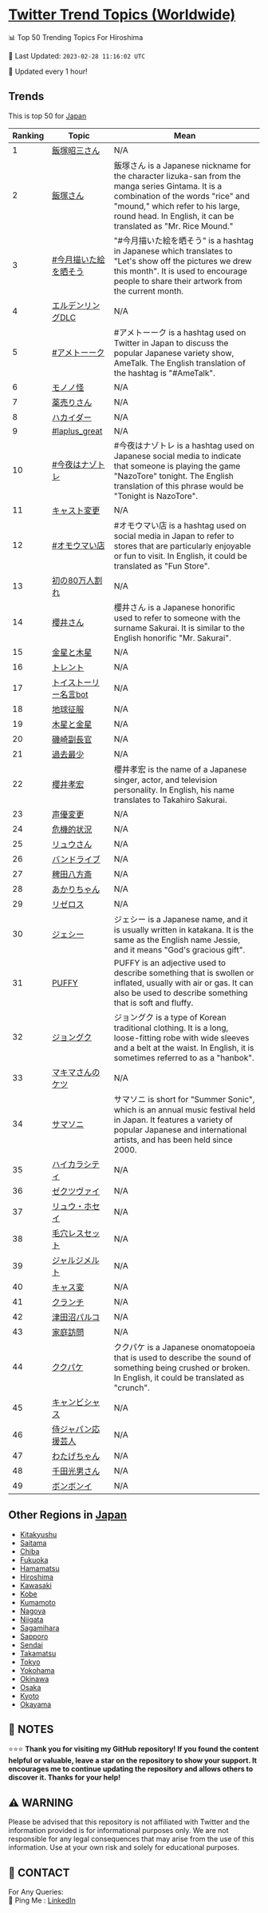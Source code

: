 [Twitter Trend Topics (Worldwide)](https://github.com/ErcinDedeoglu/Twitter-Trend-Topics)
==========


📊 Top 50 Trending Topics For Hiroshima

📆 Last Updated: `2023-02-28 11:16:02 UTC`

🔧 Updated every 1 hour!


## Trends

This is top 50 for [Japan](</Japan>)

| Ranking | Topic | Mean |
| ------- | ------------ | ------------ |
| 1 | [飯塚昭三さん](http://twitter.com/search?q=%e9%a3%af%e5%a1%9a%e6%98%ad%e4%b8%89%e3%81%95%e3%82%93) | N/A |
| 2 | [飯塚さん](http://twitter.com/search?q=%e9%a3%af%e5%a1%9a%e3%81%95%e3%82%93) | 飯塚さん is a Japanese nickname for the character Iizuka-san from the manga series Gintama. It is a combination of the words "rice" and "mound," which refer to his large, round head. In English, it can be translated as "Mr. Rice Mound." |
| 3 | [#今月描いた絵を晒そう](http://twitter.com/search?q=%23%e4%bb%8a%e6%9c%88%e6%8f%8f%e3%81%84%e3%81%9f%e7%b5%b5%e3%82%92%e6%99%92%e3%81%9d%e3%81%86) | "#今月描いた絵を晒そう" is a hashtag in Japanese which translates to "Let's show off the pictures we drew this month". It is used to encourage people to share their artwork from the current month. |
| 4 | [エルデンリングDLC](http://twitter.com/search?q=%e3%82%a8%e3%83%ab%e3%83%87%e3%83%b3%e3%83%aa%e3%83%b3%e3%82%b0DLC) | N/A |
| 5 | [#アメトーーク](http://twitter.com/search?q=%23%e3%82%a2%e3%83%a1%e3%83%88%e3%83%bc%e3%83%bc%e3%82%af) | #アメトーーク is a hashtag used on Twitter in Japan to discuss the popular Japanese variety show, AmeTalk. The English translation of the hashtag is "#AmeTalk". |
| 6 | [モノノ怪](http://twitter.com/search?q=%e3%83%a2%e3%83%8e%e3%83%8e%e6%80%aa) | N/A |
| 7 | [薬売りさん](http://twitter.com/search?q=%e8%96%ac%e5%a3%b2%e3%82%8a%e3%81%95%e3%82%93) | N/A |
| 8 | [ハカイダー](http://twitter.com/search?q=%e3%83%8f%e3%82%ab%e3%82%a4%e3%83%80%e3%83%bc) | N/A |
| 9 | [#laplus_great](http://twitter.com/search?q=%23laplus_great) | N/A |
| 10 | [#今夜はナゾトレ](http://twitter.com/search?q=%23%e4%bb%8a%e5%a4%9c%e3%81%af%e3%83%8a%e3%82%be%e3%83%88%e3%83%ac) | #今夜はナゾトレ is a hashtag used on Japanese social media to indicate that someone is playing the game "NazoTore" tonight. The English translation of this phrase would be "Tonight is NazoTore". |
| 11 | [キャスト変更](http://twitter.com/search?q=%e3%82%ad%e3%83%a3%e3%82%b9%e3%83%88%e5%a4%89%e6%9b%b4) | N/A |
| 12 | [#オモウマい店](http://twitter.com/search?q=%23%e3%82%aa%e3%83%a2%e3%82%a6%e3%83%9e%e3%81%84%e5%ba%97) | #オモウマい店 is a hashtag used on social media in Japan to refer to stores that are particularly enjoyable or fun to visit. In English, it could be translated as "Fun Store". |
| 13 | [初の80万人割れ](http://twitter.com/search?q=%e5%88%9d%e3%81%ae80%e4%b8%87%e4%ba%ba%e5%89%b2%e3%82%8c) | N/A |
| 14 | [櫻井さん](http://twitter.com/search?q=%e6%ab%bb%e4%ba%95%e3%81%95%e3%82%93) | 櫻井さん is a Japanese honorific used to refer to someone with the surname Sakurai. It is similar to the English honorific "Mr. Sakurai". |
| 15 | [金星と木星](http://twitter.com/search?q=%e9%87%91%e6%98%9f%e3%81%a8%e6%9c%a8%e6%98%9f) | N/A |
| 16 | [トレント](http://twitter.com/search?q=%e3%83%88%e3%83%ac%e3%83%b3%e3%83%88) | N/A |
| 17 | [トイストーリー名言bot](http://twitter.com/search?q=%e3%83%88%e3%82%a4%e3%82%b9%e3%83%88%e3%83%bc%e3%83%aa%e3%83%bc%e5%90%8d%e8%a8%80bot) | N/A |
| 18 | [地球征服](http://twitter.com/search?q=%e5%9c%b0%e7%90%83%e5%be%81%e6%9c%8d) | N/A |
| 19 | [木星と金星](http://twitter.com/search?q=%e6%9c%a8%e6%98%9f%e3%81%a8%e9%87%91%e6%98%9f) | N/A |
| 20 | [磯崎副長官](http://twitter.com/search?q=%e7%a3%af%e5%b4%8e%e5%89%af%e9%95%b7%e5%ae%98) | N/A |
| 21 | [過去最少](http://twitter.com/search?q=%e9%81%8e%e5%8e%bb%e6%9c%80%e5%b0%91) | N/A |
| 22 | [櫻井孝宏](http://twitter.com/search?q=%e6%ab%bb%e4%ba%95%e5%ad%9d%e5%ae%8f) | 櫻井孝宏 is the name of a Japanese singer, actor, and television personality. In English, his name translates to Takahiro Sakurai. |
| 23 | [声優変更](http://twitter.com/search?q=%e5%a3%b0%e5%84%aa%e5%a4%89%e6%9b%b4) | N/A |
| 24 | [危機的状況](http://twitter.com/search?q=%e5%8d%b1%e6%a9%9f%e7%9a%84%e7%8a%b6%e6%b3%81) | N/A |
| 25 | [リュウさん](http://twitter.com/search?q=%e3%83%aa%e3%83%a5%e3%82%a6%e3%81%95%e3%82%93) | N/A |
| 26 | [バンドライブ](http://twitter.com/search?q=%e3%83%90%e3%83%b3%e3%83%89%e3%83%a9%e3%82%a4%e3%83%96) | N/A |
| 27 | [稗田八方斎](http://twitter.com/search?q=%e7%a8%97%e7%94%b0%e5%85%ab%e6%96%b9%e6%96%8e) | N/A |
| 28 | [あかりちゃん](http://twitter.com/search?q=%e3%81%82%e3%81%8b%e3%82%8a%e3%81%a1%e3%82%83%e3%82%93) | N/A |
| 29 | [リゼロス](http://twitter.com/search?q=%e3%83%aa%e3%82%bc%e3%83%ad%e3%82%b9) | N/A |
| 30 | [ジェシー](http://twitter.com/search?q=%e3%82%b8%e3%82%a7%e3%82%b7%e3%83%bc) | ジェシー is a Japanese name, and it is usually written in katakana. It is the same as the English name Jessie, and it means "God's gracious gift". |
| 31 | [PUFFY](http://twitter.com/search?q=PUFFY) | PUFFY is an adjective used to describe something that is swollen or inflated, usually with air or gas. It can also be used to describe something that is soft and fluffy. |
| 32 | [ジョングク](http://twitter.com/search?q=%e3%82%b8%e3%83%a7%e3%83%b3%e3%82%b0%e3%82%af) | ジョングク is a type of Korean traditional clothing. It is a long, loose-fitting robe with wide sleeves and a belt at the waist. In English, it is sometimes referred to as a "hanbok". |
| 33 | [マキマさんのケツ](http://twitter.com/search?q=%e3%83%9e%e3%82%ad%e3%83%9e%e3%81%95%e3%82%93%e3%81%ae%e3%82%b1%e3%83%84) | N/A |
| 34 | [サマソニ](http://twitter.com/search?q=%e3%82%b5%e3%83%9e%e3%82%bd%e3%83%8b) | サマソニ is short for "Summer Sonic", which is an annual music festival held in Japan. It features a variety of popular Japanese and international artists, and has been held since 2000. |
| 35 | [ハイカラシティ](http://twitter.com/search?q=%e3%83%8f%e3%82%a4%e3%82%ab%e3%83%a9%e3%82%b7%e3%83%86%e3%82%a3) | N/A |
| 36 | [ゼクツヴァイ](http://twitter.com/search?q=%e3%82%bc%e3%82%af%e3%83%84%e3%83%b4%e3%82%a1%e3%82%a4) | N/A |
| 37 | [リュウ・ホセイ](http://twitter.com/search?q=%e3%83%aa%e3%83%a5%e3%82%a6%e3%83%bb%e3%83%9b%e3%82%bb%e3%82%a4) | N/A |
| 38 | [毛穴レスセット](http://twitter.com/search?q=%e6%af%9b%e7%a9%b4%e3%83%ac%e3%82%b9%e3%82%bb%e3%83%83%e3%83%88) | N/A |
| 39 | [ジャルジメルト](http://twitter.com/search?q=%e3%82%b8%e3%83%a3%e3%83%ab%e3%82%b8%e3%83%a1%e3%83%ab%e3%83%88) | N/A |
| 40 | [キャス変](http://twitter.com/search?q=%e3%82%ad%e3%83%a3%e3%82%b9%e5%a4%89) | N/A |
| 41 | [クランチ](http://twitter.com/search?q=%e3%82%af%e3%83%a9%e3%83%b3%e3%83%81) | N/A |
| 42 | [津田沼パルコ](http://twitter.com/search?q=%e6%b4%a5%e7%94%b0%e6%b2%bc%e3%83%91%e3%83%ab%e3%82%b3) | N/A |
| 43 | [家庭訪問](http://twitter.com/search?q=%e5%ae%b6%e5%ba%ad%e8%a8%aa%e5%95%8f) | N/A |
| 44 | [ククパケ](http://twitter.com/search?q=%e3%82%af%e3%82%af%e3%83%91%e3%82%b1) | ククパケ is a Japanese onomatopoeia that is used to describe the sound of something being crushed or broken. In English, it could be translated as "crunch". |
| 45 | [キャンビシャス](http://twitter.com/search?q=%e3%82%ad%e3%83%a3%e3%83%b3%e3%83%93%e3%82%b7%e3%83%a3%e3%82%b9) | N/A |
| 46 | [侍ジャパン応援芸人](http://twitter.com/search?q=%e4%be%8d%e3%82%b8%e3%83%a3%e3%83%91%e3%83%b3%e5%bf%9c%e6%8f%b4%e8%8a%b8%e4%ba%ba) | N/A |
| 47 | [わたげちゃん](http://twitter.com/search?q=%e3%82%8f%e3%81%9f%e3%81%92%e3%81%a1%e3%82%83%e3%82%93) | N/A |
| 48 | [千田光男さん](http://twitter.com/search?q=%e5%8d%83%e7%94%b0%e5%85%89%e7%94%b7%e3%81%95%e3%82%93) | N/A |
| 49 | [ボンボンイ](http://twitter.com/search?q=%e3%83%9c%e3%83%b3%e3%83%9c%e3%83%b3%e3%82%a4) | N/A |



## Other Regions in [Japan](</Japan>)

* [Kitakyushu](</Japan/Kitakyushu.md>)
* [Saitama](</Japan/Saitama.md>)
* [Chiba](</Japan/Chiba.md>)
* [Fukuoka](</Japan/Fukuoka.md>)
* [Hamamatsu](</Japan/Hamamatsu.md>)
* [Hiroshima](</Japan/Hiroshima.md>)
* [Kawasaki](</Japan/Kawasaki.md>)
* [Kobe](</Japan/Kobe.md>)
* [Kumamoto](</Japan/Kumamoto.md>)
* [Nagoya](</Japan/Nagoya.md>)
* [Niigata](</Japan/Niigata.md>)
* [Sagamihara](</Japan/Sagamihara.md>)
* [Sapporo](</Japan/Sapporo.md>)
* [Sendai](</Japan/Sendai.md>)
* [Takamatsu](</Japan/Takamatsu.md>)
* [Tokyo](</Japan/Tokyo.md>)
* [Yokohama](</Japan/Yokohama.md>)
* [Okinawa](</Japan/Okinawa.md>)
* [Osaka](</Japan/Osaka.md>)
* [Kyoto](</Japan/Kyoto.md>)
* [Okayama](</Japan/Okayama.md>)



## 📝 NOTES

⭐⭐⭐ **Thank you for visiting my GitHub repository! If you found the content helpful or valuable, leave a star on the repository to show your support. It encourages me to continue updating the repository and allows others to discover it. Thanks for your help!**


## ⚠️ WARNING

Please be advised that this repository is not affiliated with Twitter and the information provided is for informational purposes only. We are not responsible for any legal consequences that may arise from the use of this information. Use at your own risk and solely for educational purposes.


## 📨 CONTACT

 For Any Queries:  
            🏓 Ping Me : [LinkedIn](https://www.linkedin.com/in/ercindedeoglu/)
